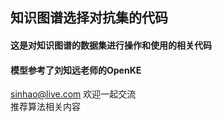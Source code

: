 ## 知识图谱选择对抗集的代码
#### 这是对知识图谱的数据集进行操作和使用的相关代码
#### 模型参考了刘知远老师的OpenKE
sinhao@live.com
欢迎一起交流   
推荐算法相关内容

